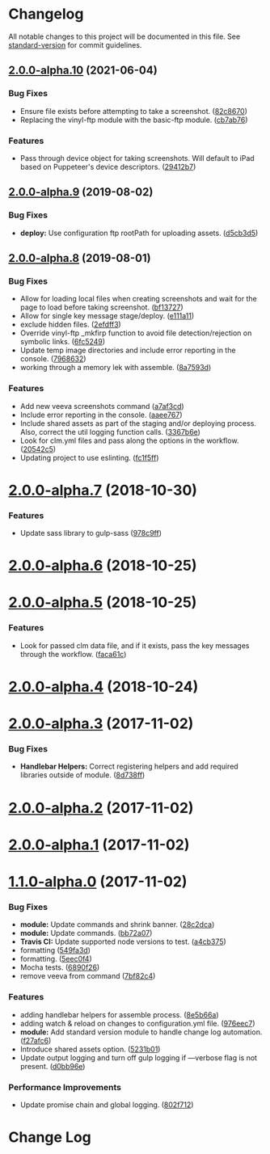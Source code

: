 # Changelog

All notable changes to this project will be documented in this file. See [standard-version](https://github.com/conventional-changelog/standard-version) for commit guidelines.

## [2.0.0-alpha.10](https://github.com/devopsgroup-io/veeva/compare/v2.0.0-alpha.9...v2.0.0-alpha.10) (2021-06-04)


### Bug Fixes

* Ensure file exists before attempting to take a screenshot. ([82c8670](https://github.com/devopsgroup-io/veeva/commit/82c8670))
* Replacing the vinyl-ftp module with the basic-ftp module. ([cb7ab76](https://github.com/devopsgroup-io/veeva/commit/cb7ab76))


### Features

* Pass through device object for taking screenshots. Will default to iPad based on Puppeteer's device descriptors. ([29412b7](https://github.com/devopsgroup-io/veeva/commit/29412b7))



## [2.0.0-alpha.9](https://github.com/devopsgroup-io/veeva/compare/v2.0.0-alpha.8...v2.0.0-alpha.9) (2019-08-02)


### Bug Fixes

* **deploy:** Use configuration ftp rootPath for uploading assets. ([d5cb3d5](https://github.com/devopsgroup-io/veeva/commit/d5cb3d5))



## [2.0.0-alpha.8](https://github.com/devopsgroup-io/veeva/compare/v2.0.0-alpha.7...v2.0.0-alpha.8) (2019-08-01)


### Bug Fixes

* Allow for loading local files when creating screenshots and wait for the page to load before taking screenshot. ([bf13727](https://github.com/devopsgroup-io/veeva/commit/bf13727))
* Allow for single key message stage/deploy. ([e111a11](https://github.com/devopsgroup-io/veeva/commit/e111a11))
* exclude hidden files. ([2efdff3](https://github.com/devopsgroup-io/veeva/commit/2efdff3))
* Override vinyl-ftp _mkfirp function to avoid file detection/rejection on symbolic links. ([6fc5249](https://github.com/devopsgroup-io/veeva/commit/6fc5249))
* Update temp image directories and include error reporting in the console. ([7968632](https://github.com/devopsgroup-io/veeva/commit/7968632))
* working through a memory lek with assemble. ([8a7593d](https://github.com/devopsgroup-io/veeva/commit/8a7593d))


### Features

* Add new veeva screenshots command ([a7af3cd](https://github.com/devopsgroup-io/veeva/commit/a7af3cd))
* Include error reporting in the console. ([aaee767](https://github.com/devopsgroup-io/veeva/commit/aaee767))
* Include shared assets as part of the staging and/or deploying process. Also, correct the util logging function calls. ([3367b6e](https://github.com/devopsgroup-io/veeva/commit/3367b6e))
* Look for clm.yml files and pass along the options in the workflow. ([20542c5](https://github.com/devopsgroup-io/veeva/commit/20542c5))
* Updating project to use eslinting. ([fc1f5ff](https://github.com/devopsgroup-io/veeva/commit/fc1f5ff))



<a name="2.0.0-alpha.7"></a>
# [2.0.0-alpha.7](https://github.com/devopsgroup-io/veeva/compare/v2.0.0-alpha.6...v2.0.0-alpha.7) (2018-10-30)


### Features

* Update sass library to gulp-sass ([978c9ff](https://github.com/devopsgroup-io/veeva/commit/978c9ff))



<a name="2.0.0-alpha.6"></a>
# [2.0.0-alpha.6](https://github.com/devopsgroup-io/veeva/compare/v2.0.0-alpha.5...v2.0.0-alpha.6) (2018-10-25)



<a name="2.0.0-alpha.5"></a>
# [2.0.0-alpha.5](https://github.com/devopsgroup-io/veeva/compare/v2.0.0-alpha.4...v2.0.0-alpha.5) (2018-10-25)


### Features

* Look for passed clm data file, and if it exists, pass the key messages through the workflow. ([faca61c](https://github.com/devopsgroup-io/veeva/commit/faca61c))



<a name="2.0.0-alpha.4"></a>
# [2.0.0-alpha.4](https://github.com/devopsgroup-io/veeva/compare/v2.0.0...v2.0.0-alpha.4) (2018-10-24)



<a name="2.0.0-alpha.3"></a>
# [2.0.0-alpha.3](https://github.com/devopsgroup-io/veeva/compare/v2.0.0-alpha.2...v2.0.0-alpha.3) (2017-11-02)


### Bug Fixes

* **Handlebar Helpers:** Correct registering helpers and add required libraries outside of module. ([8d738ff](https://github.com/devopsgroup-io/veeva/commit/8d738ff))



<a name="2.0.0-alpha.2"></a>
# [2.0.0-alpha.2](https://github.com/devopsgroup-io/veeva/compare/v2.0.0-alpha.1...v2.0.0-alpha.2) (2017-11-02)



<a name="2.0.0-alpha.1"></a>
# [2.0.0-alpha.1](https://github.com/devopsgroup-io/veeva/compare/v1.1.0-alpha.0...v2.0.0-alpha.1) (2017-11-02)

<a name="1.1.0-alpha.0"></a>
# [1.1.0-alpha.0](https://github.com/devopsgroup-io/veeva/compare/v1.0.0...v1.1.0-alpha.0) (2017-11-02)


### Bug Fixes

* **module:** Update commands and shrink banner. ([28c2dca](https://github.com/devopsgroup-io/veeva/commit/28c2dca))
* **module:** Update commands. ([bb72a07](https://github.com/devopsgroup-io/veeva/commit/bb72a07))
* **Travis CI:** Update supported node versions to test. ([a4cb375](https://github.com/devopsgroup-io/veeva/commit/a4cb375))
* formatting ([549fa3d](https://github.com/devopsgroup-io/veeva/commit/549fa3d))
* formatting. ([5eec0f4](https://github.com/devopsgroup-io/veeva/commit/5eec0f4))
* Mocha tests. ([6890f26](https://github.com/devopsgroup-io/veeva/commit/6890f26))
* remove veeva from command ([7bf82c4](https://github.com/devopsgroup-io/veeva/commit/7bf82c4))


### Features

* adding handlebar helpers for assemble process. ([8e5b66a](https://github.com/devopsgroup-io/veeva/commit/8e5b66a))
* adding watch & reload on changes to configuration.yml file. ([976eec7](https://github.com/devopsgroup-io/veeva/commit/976eec7))
* **module:** Add standard version module to handle change log automation. ([f27afc6](https://github.com/devopsgroup-io/veeva/commit/f27afc6))
* Introduce shared assets option. ([5231b01](https://github.com/devopsgroup-io/veeva/commit/5231b01))
* Update output logging and turn off gulp logging if —verbose flag is not present. ([d0bb96e](https://github.com/devopsgroup-io/veeva/commit/d0bb96e))


### Performance Improvements

* Update promise chain and global logging. ([802f712](https://github.com/devopsgroup-io/veeva/commit/802f712))
# Change Log

